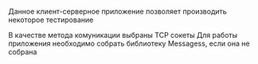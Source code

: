 Данное клиент-серверное приложение позволяет производить некоторое тестирование

В качестве метода комуникации выбраны TCP сокеты
Для работы приложения необходимо собрать библиотеку Messagess, если она не собрана
